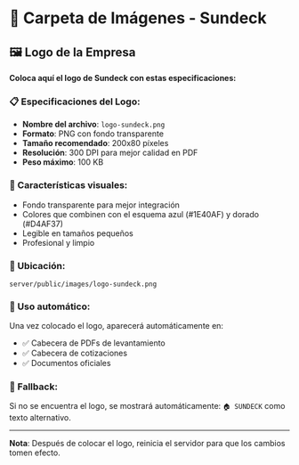 # 📁 Carpeta de Imágenes - Sundeck

## 🖼️ Logo de la Empresa

**Coloca aquí el logo de Sundeck con estas especificaciones:**

### 📋 Especificaciones del Logo:
- **Nombre del archivo**: `logo-sundeck.png`
- **Formato**: PNG con fondo transparente
- **Tamaño recomendado**: 200x80 píxeles
- **Resolución**: 300 DPI para mejor calidad en PDF
- **Peso máximo**: 100 KB

### 🎨 Características visuales:
- Fondo transparente para mejor integración
- Colores que combinen con el esquema azul (#1E40AF) y dorado (#D4AF37)
- Legible en tamaños pequeños
- Profesional y limpio

### 📍 Ubicación:
```
server/public/images/logo-sundeck.png
```

### 🔧 Uso automático:
Una vez colocado el logo, aparecerá automáticamente en:
- ✅ Cabecera de PDFs de levantamiento
- ✅ Cabecera de cotizaciones
- ✅ Documentos oficiales

### 🚨 Fallback:
Si no se encuentra el logo, se mostrará automáticamente:
`🏠 SUNDECK` como texto alternativo.

---

**Nota**: Después de colocar el logo, reinicia el servidor para que los cambios tomen efecto.
